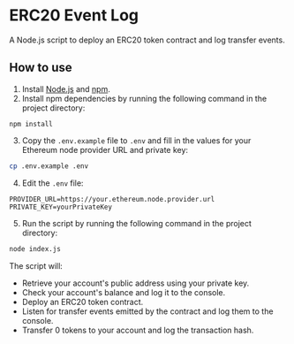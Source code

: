 # ERC20 Event Log

A Node.js script to deploy an ERC20 token contract and log transfer events.

## How to use

1. Install [Node.js](https://nodejs.org/en/) and [npm](https://www.npmjs.com/).
2. Install npm dependencies by running the following command in the project directory:
```
npm install
```
3. Copy the `.env.example` file to `.env` and fill in the values for your Ethereum node provider URL and private key:
```bash
cp .env.example .env
```
4. Edit the `.env` file:
```properties
PROVIDER_URL=https://your.ethereum.node.provider.url
PRIVATE_KEY=yourPrivateKey
```
5. Run the script by running the following command in the project directory:
```bash
node index.js
```
The script will:

- Retrieve your account's public address using your private key.
- Check your account's balance and log it to the console.
- Deploy an ERC20 token contract.
- Listen for transfer events emitted by the contract and log them to the console.
- Transfer 0 tokens to your account and log the transaction hash.
